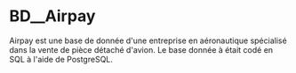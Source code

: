 # BD__Airpay
Airpay est une base de donnée d'une entreprise en aéronautique  spécialisé dans la vente de pièce détaché d'avion. Le base donnée à était codé en SQL à l'aide de PostgreSQL. 

